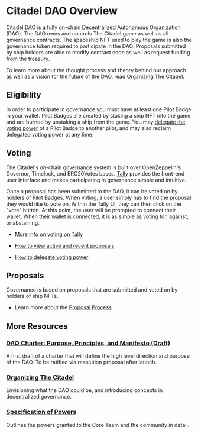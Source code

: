 # Citadel DAO Overview

Citadel DAO is a fully on-chain [Decentralized Autonomous Organization](https://ethereum.org/en/dao/) (DAO). The DAO owns and controls The Citadel game as well as all governance contracts. The spaceship NFT used to play the game is also the governance token required to participate in the DAO. Proposals submitted by ship holders are able to modify contract code as well as request funding from the treasury. 

To learn more about the thought process and theory behind our approach as well as a vision for the future of the DAO, read [Organizing The Citadel](/dao/org/). 

## Eligibility

In order to participate in governance you must have at least one Pilot Badge in your wallet. Pilot Badges are created by staking a ship NFT into the game and are burned by unstaking a ship from the game. You may [delegate the voting power](https://articles-orzd3tqhl-thecitadelgame.vercel.app/docs/delegating-votes) of a Pilot Badge to another pilot, and may also reclaim delegated voting power at any time.   

## Voting

The Citadel's on-chain governance system is built over OpenZeppelin's Governor, Timelock, and ERC20Votes bases. [Tally](tally.xyz) provides the front-end user interface and makes participating in governance simple and intuitive. 

Once a proposal has been submitted to the DAO, it can be voted on by holders of Pilot Badges. When voting, a user simply has to find the proposal they would like to vote on. Within the Tally UI, they can then click on the "vote" button. At this point, the user will be prompted to connect their wallet. When their wallet is connected, it is as simple as voting for, against, or abstaining.

- [More info on voting on Tally](https://articles-orzd3tqhl-thecitadelgame.vercel.app/docs/how-the-dao-works#voting)

- [How to view active and recent proposals](https://docs.tally.xyz/user-guides/navigating-the-app/governance-page) 

- [How to delegate voting power](https://articles-orzd3tqhl-thecitadelgame.vercel.app/docs/delegating-votes)

## Proposals

Governance is based on proposals that are submitted and voted on by holders of ship NFTs. 

- Learn more about the [Proposal Process](/dao/proposal/)

## More Resources

### [DAO Charter: Purpose, Principles, and Manifesto (Draft)](/dao/)
A first draft of a charter that will define the high level direction and purpose of the DAO. To be ratified via resolution proposal after launch. 

### [Organizing The Citadel](/dao/org/)
Envisioning what the DAO could be, and introducing concepts in decentralized governance. 

### [Specification of Powers](/dao/powers/)
Outlines the powers granted to the Core Team and the community in detail. 


